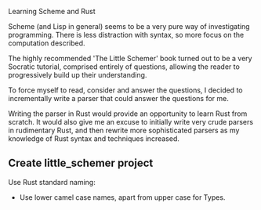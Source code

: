 Learning Scheme and Rust

Scheme (and Lisp in general) seems to be a very pure way of investigating programming. There is less distraction with syntax, so more focus on the computation described.

The highly recommended 'The Little Schemer' book turned out to be a very Socratic tutorial, comprised entirely of questions, allowing the reader to progressively build up their understanding.

To force myself to read, consider and answer the questions, I decided to incrementally write a parser that could answer the questions for me.

Writing the parser in Rust would provide an opportunity to learn Rust from scratch. It would also give me an excuse to initially write very crude parsers in rudimentary Rust, and then rewrite more sophisticated parsers as my knowledge of Rust syntax and techniques increased.

## Create little_schemer project

Use Rust standard naming:
- Use lower camel case names, apart from upper case for Types.

